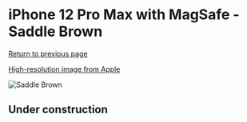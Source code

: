 # iPhone 12 Pro Max with MagSafe - Saddle Brown

[Return to previous page](/iphone_12)

[High-resolution image from Apple](https://store.storeimages.cdn-apple.com/8756/as-images.apple.com/is/MHYG3?wid=4500&hei=4500&fmt=png)

<div style="width: 500px"><img src="/almost_uncompressed/MHYG3.webp" alt="Saddle Brown"></div>

## Under construction
